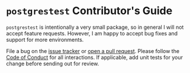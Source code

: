 # `postgrestest` Contributor's Guide

`postgrestest` is intentionally a very small package, so in general I will not
accept feature requests. However, I am happy to accept bug fixes and support for
more environments.

File a bug on the [issue tracker][] or [open a pull request][]. Please follow
the [Code of Conduct][] for all interactions. If applicable, add unit tests for
your change before sending out for review.

[Code of Conduct]: CODE_OF_CONDUCT.md
[issue tracker]: https://github.com/stapelberg/postgrestest/issues/new
[open a pull request]: https://github.com/stapelberg/postgrestest/compare
